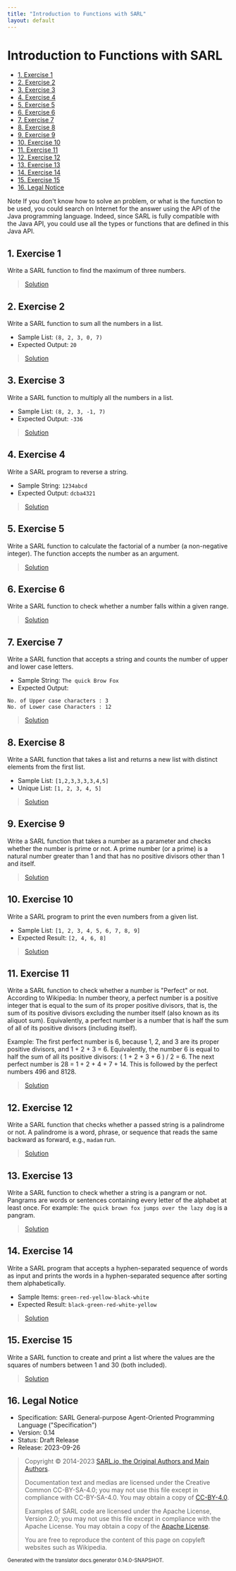 ```yaml
---
title: "Introduction to Functions with SARL"
layout: default
---
```


# Introduction to Functions with SARL


<ul class="page_outline" id="page_outline">

<li><a href="#1-exercise-1">1. Exercise 1</a></li>
<li><a href="#2-exercise-2">2. Exercise 2</a></li>
<li><a href="#3-exercise-3">3. Exercise 3</a></li>
<li><a href="#4-exercise-4">4. Exercise 4</a></li>
<li><a href="#5-exercise-5">5. Exercise 5</a></li>
<li><a href="#6-exercise-6">6. Exercise 6</a></li>
<li><a href="#7-exercise-7">7. Exercise 7</a></li>
<li><a href="#8-exercise-8">8. Exercise 8</a></li>
<li><a href="#9-exercise-9">9. Exercise 9</a></li>
<li><a href="#10-exercise-10">10. Exercise 10</a></li>
<li><a href="#11-exercise-11">11. Exercise 11</a></li>
<li><a href="#12-exercise-12">12. Exercise 12</a></li>
<li><a href="#13-exercise-13">13. Exercise 13</a></li>
<li><a href="#14-exercise-14">14. Exercise 14</a></li>
<li><a href="#15-exercise-15">15. Exercise 15</a></li>
<li><a href="#16-legal-notice">16. Legal Notice</a></li>

</ul>


<p markdown="1"><span class="label label-info">Note</span> If you don't know how to solve an problem, or what is the function to be used, you could search on Internet for the answer using the API of the Java programming language. Indeed, since SARL is fully compatible with the Java API, you could use all the types or functions that are defined in this Java API.</p>


## 1. Exercise 1

Write a SARL function to find the maximum of three numbers.

> [Solution](IntroductionFunctionAnswers.html#exercise-1)


## 2. Exercise 2

Write a SARL function to sum all the numbers in a list.

* Sample List: `(8, 2, 3, 0, 7)`
* Expected Output: `20`

> [Solution](IntroductionFunctionAnswers.html#exercise-2)


## 3. Exercise 3

Write a SARL function to multiply all the numbers in a list.

* Sample List: `(8, 2, 3, -1, 7)`
* Expected Output: `-336`

> [Solution](IntroductionFunctionAnswers.html#exercise-3)


## 4. Exercise 4

Write a SARL program to reverse a string.

* Sample String: `1234abcd`
* Expected Output: `dcba4321`

> [Solution](IntroductionFunctionAnswers.html#exercise-4)


## 5. Exercise 5

Write a SARL function to calculate the factorial of a number (a non-negative integer). The function accepts the number as an argument.

> [Solution](IntroductionFunctionAnswers.html#exercise-5)


## 6. Exercise 6

Write a SARL function to check whether a number falls within a given range.

> [Solution](IntroductionFunctionAnswers.html#exercise-6)


## 7. Exercise 7

Write a SARL function that accepts a string and counts the number of upper and lower case letters.

* Sample String: `The quick Brow Fox`
* Expected Output:

```text
No. of Upper case characters : 3
No. of Lower case Characters : 12
```

> [Solution](IntroductionFunctionAnswers.html#exercise-7)


## 8. Exercise 8

Write a SARL function that takes a list and returns a new list with distinct elements from the first list.

* Sample List: `[1,2,3,3,3,3,4,5]`
* Unique List: `[1, 2, 3, 4, 5]`

> [Solution](IntroductionFunctionAnswers.html#exercise-8)


## 9. Exercise 9

Write a SARL function that takes a number as a parameter and checks whether the number is prime or not.
A prime number (or a prime) is a natural number greater than 1 and that has no positive divisors other than 1 and itself.

> [Solution](IntroductionFunctionAnswers.html#exercise-9)


## 10. Exercise 10

Write a SARL program to print the even numbers from a given list.

* Sample List: `[1, 2, 3, 4, 5, 6, 7, 8, 9]`
* Expected Result: `[2, 4, 6, 8]`

> [Solution](IntroductionFunctionAnswers.html#exercise-10)


## 11. Exercise 11

Write a SARL function to check whether a number is "Perfect" or not.
According to Wikipedia: In number theory, a perfect number is a positive integer that is equal to the sum of its proper positive divisors, that is, the sum of its positive divisors excluding the number itself (also known as its aliquot sum). Equivalently, a perfect number is a number that is half the sum of all of its positive divisors (including itself).

Example: The first perfect number is 6, because 1, 2, and 3 are its proper positive divisors, and 1 + 2 + 3 = 6. Equivalently, the number 6 is equal to half the sum of all its positive divisors: ( 1 + 2 + 3 + 6 ) / 2 = 6. The next perfect number is 28 = 1 + 2 + 4 + 7 + 14. This is followed by the perfect numbers 496 and 8128.

> [Solution](IntroductionFunctionAnswers.html#exercise-11)


## 12. Exercise 12

Write a SARL function that checks whether a passed string is a palindrome or not.
A palindrome is a word, phrase, or sequence that reads the same backward as forward, e.g., `madam` run.

> [Solution](IntroductionFunctionAnswers.html#exercise-12)


## 13. Exercise 13

Write a SARL function to check whether a string is a pangram or not.
Pangrams are words or sentences containing every letter of the alphabet at least once.
For example: `The quick brown fox jumps over the lazy dog` is a pangram.

> [Solution](IntroductionFunctionAnswers.html#exercise-13)


## 14. Exercise 14

Write a SARL program that accepts a hyphen-separated sequence of words as input and prints the words in a hyphen-separated sequence after sorting them alphabetically.

* Sample Items: `green-red-yellow-black-white`
* Expected Result: `black-green-red-white-yellow`

> [Solution](IntroductionFunctionAnswers.html#exercise-14)


## 15. Exercise 15

Write a SARL function to create and print a list where the values are the squares of numbers between 1 and 30 (both included).

> [Solution](IntroductionFunctionAnswers.html#exercise-15)




## 16. Legal Notice

* Specification: SARL General-purpose Agent-Oriented Programming Language ("Specification")
* Version: 0.14
* Status: Draft Release
* Release: 2023-09-26

> Copyright &copy; 2014-2023 [SARL.io, the Original Authors and Main Authors](https://www.sarl.io/about/index.html).
>
> Documentation text and medias are licensed under the Creative Common CC-BY-SA-4.0;
> you may not use this file except in compliance with CC-BY-SA-4.0.
> You may obtain a copy of [CC-BY-4.0](https://creativecommons.org/licenses/by-sa/4.0/deed.en).
>
> Examples of SARL code are licensed under the Apache License, Version 2.0;
> you may not use this file except in compliance with the Apache License.
> You may obtain a copy of the [Apache License](http://www.apache.org/licenses/LICENSE-2.0).
>
> You are free to reproduce the content of this page on copyleft websites such as Wikipedia.

<small>Generated with the translator docs.generator 0.14.0-SNAPSHOT.</small>
